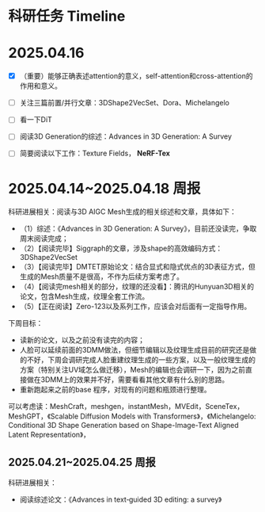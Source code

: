 # 科研任务 Timeline

# 2025.04.16

- [x] （重要）能够正确表述attention的意义，self-attention和cross-attention的作用和意义。
- [ ] 关注三篇前置/并行文章：3DShape2VecSet、Dora、Michelangelo
- [ ] 看一下DiT
- [ ] 阅读3D Generation的综述：Advances in 3D Generation: A Survey
- [ ] 简要阅读以下工作：Texture Fields， **NeRF-Tex**



# 2025.04.14~2025.04.18 周报

科研进展相关：阅读与3D AIGC Mesh生成的相关综述和文章，具体如下：

- （1）综述：《Advances in 3D Generation: A Survey》，目前还没读完，争取周末阅读完成；
- （2）【阅读完毕】Siggraph的文章，涉及shape的高效编码方式：3DShape2VecSet
- （3）【阅读完毕】DMTET原始论文：结合显式和隐式优点的3D表征方式，但生成的Mesh质量不是很高，不作为后续方案考虑了。
- （4）【阅读完mesh相关的部分，纹理的还没看】：腾讯的Hunyuan3D相关的论文，包含Mesh生成，纹理全套工作流。
- （5）【正在阅读】Zero-123以及系列工作，应该会对后面有一定指导作用。

下周目标：

- 读新的论文，以及之前没有读完的内容；
- 人脸可以延续前面的3DMM做法，但细节编辑以及纹理生成目前的研究还是做的不好，下周会调研完成人脸重建纹理生成的一些方案，以及一般纹理生成的方案（特别关注UV域怎么做迁移），Mesh的编辑也会调研一下，因为之前直接做在3DMM上的效果并不好，需要看看其他文章有什么别的思路。
- 重新跑起来之前的base 程序，对现有的问题和瓶颈进行整理。



可以考虑读：MeshCraft，meshgen，instantMesh，MVEdit，SceneTex，MeshGPT，《Scalable Diffusion Models with Transformers》，《Michelangelo: Conditional 3D Shape Generation based on Shape-Image-Text Aligned Latent Representation》，



## 2025.04.21~2025.04.25 周报

科研进展相关：

- 阅读综述论文：《Advances in text‐guided 3D editing: a survey》
